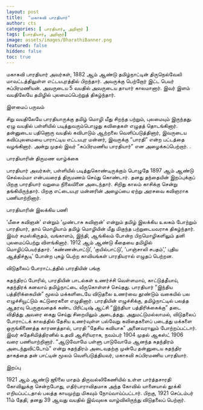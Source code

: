 ```yaml
---
layout: post
title:  "மகாகவி பாரதியார்"
author: cts
categories: [ பாரதியார், அறிஞர் ]
tags: [பாரதியார், அறிஞர்]
image: assets/images/BharathiBanner.png
featured: false
hidden: false
toc: true
---
```


மகாகவி பாரதியார் அவர்கள், 1882 ஆம் ஆண்டு தமிழ்நாட்டின் திருநெல்வேலி மாவட்டத்திலுள்ள எட்டயபுரத்தில் பிறந்தார். அவருக்கு பெற்றோர் இட்ட பெயர் சுப்பிரமணியன். அவருடைய 5 வயதில் அவருடைய தாயார் காலமானார். இவர் இளம் வயதிலேயே தமிழில் புலமைப்பெற்றுத் திகழ்ந்தார்.

இளமைப் பருவம்

சிறு வயதிலேயே பாரதியாருக்கு தமிழ் மொழி மீது சிறந்த பற்றும், புலமையும் இருந்தது. ஏழு வயதில் பள்ளியில் படித்துவரும்பொழுது கவிதைகள் எழுதத் தொடங்கினார். தன்னுடைய பதினொரு வயதில் கவிபாடும் ஆற்றலை வெளிப்படுத்தினார், இவருடைய கவிப்புலமையை பாராட்டிய எட்டயபுர மன்னர், இவருக்கு “பாரதி” என்ற பட்டத்தை வழங்கினார். அன்று முதல் இவர் “சுப்பிரமணிய பாரதியார்” என அழைக்கப்பெற்றார்.    .

பாரதியாரின் திருமண வாழ்க்கை

பாரதியார் அவர்கள், பள்ளியில் படித்துகொண்டிருக்கும் பொழுதே 1897 ஆம் ஆண்டு செல்லம்மா என்பவரைத் திருமணம் செய்து கொண்டார். தனது தந்தையின் இறப்புக்குப் பிறகு பாரதியார் வறுமை நிலையினை அடைந்தார். சிறிது காலம் காசிக்கு சென்று தங்கியிருந்தார். பிறகு எட்டையபுர மன்னரின் அழைப்பை ஏற்று அரசவை கவிஞராக பணியாற்றினார்.

பாரதியாரின் இலக்கிய பணி

‘மீசை கவிஞன்’ என்றும் ‘முண்டாசு கவிஞன்’ என்றும் தமிழ் இலக்கிய உலகம் போற்றும் பாரதியார்,  தாய் மொழியாம் தமிழ் மொழியின் மீது மிகுந்த பற்றுடையவராக திகழ்ந்தார். இவர் சமஸ்கிருதம், வங்காளம், இந்தி, ஆங்கிலம் போன்ற பிறமொழிகளிலும் தனி புலமைப்பெற்று விளங்கினார். 1912 ஆம் ஆண்டு கீதையை தமிழில் மொழிப்பெயர்த்தார். ‘கண்ணன்பாட்டு’, ‘குயில்பாட்டு’, ‘பாஞ்சாலி சபதம்’,’ புதிய ஆத்திச்சூடி’ போன்ற புகழ் பெற்ற காவியங்கள் பாரதியரால் எழுதப் பெற்றன.

விடுதலைப் போராட்டத்தில் பாரதியின் பங்கு

சுதந்திரப் போரில், பாரதியின் பாடல்கள் உணர்ச்சி வெள்ளமாய், காட்டுத்தீயாய், சுதந்திரக் கனலாய் தமிழ்நாட்டை வீருகொள்ளச் செய்தது. பாரதியார் “இந்திய பத்திரிக்கையின்” மூலம் மக்களிடையே விடுதலை உணர்வை தூண்டும் வகையில் பல எழுச்சியூட்டும் கட்டுரைகளை எழுதினார். பாரதியின் எழுச்சிக்கு, தமிழ்நாட்டில் பலத்த ஆதரவு பெருகுவதைக் கண்ட பிரிட்டிஷ் ஆட்சி “இந்தியா பத்திரிக்கைக்கு” தடை விதித்து அவரை கைது செய்து சிறையிலும் அடைத்தது. அதுமட்டுமல்லாமல், விடுதலைப் போராட்டக் காலத்தில் தேசிய உணர்வுள்ள பல்வேறு கவிதைகளைப் படைத்து மக்களை ஒருங்கிணைத்த காரணத்தால், பாரதி “தேசிய கவியாக” அனைவராலும் போற்றப்பட்டார். இவர் சுதேசிமித்திரனில் உதவி ஆசிரியராக, நவம்பர் 1904 முதல் ஆகஸ்ட் 1906 வரை பணியாற்றினார். “ஆடுவோமே பள்ளு பாடுவோமே ஆனந்த சுதந்திரம் அடைந்துவிட்டோம்” என்று சுதந்திரம் அடைவதற்கு முன்பே தன்னுடைய சுதந்திர தாகத்தை தன் பாட்டின் மூலம் வெளிபடுத்தியவர், மகாகவி சுப்பிரமணிய பாரதியார்.

இறப்பு

 1921 ஆம் ஆண்டு ஜூலை மாதம் திருவல்லிகேணியில் உள்ள பார்த்தசாரதி கோவிலுக்கு சென்றபோது, எதிர்பாராவிதமாக அந்த கோவில் யானையால் தூக்கி எறியப்பட்டதால் பலத்த காயமுற்று மிகவும் நோய்வாய்ப்பட்டார். பிறகு, 1921 செப்டம்பர் 11ம் தேதி, தனது 39 ஆவது வயதில் இவ்வுலக வாழ்விலிருந்து விடுதலைப் பெற்றார்.
